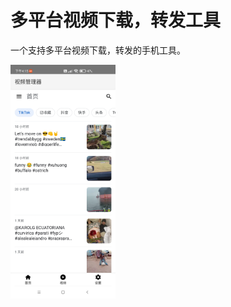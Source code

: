 # 多平台视频下载，转发工具

一个支持多平台视频下载，转发的手机工具。

<div>
<img width="33.333%" src="./images/Screenshot_2023-01-11-16-15-36-198_cn.kpkpkp.jpg">
</div>

